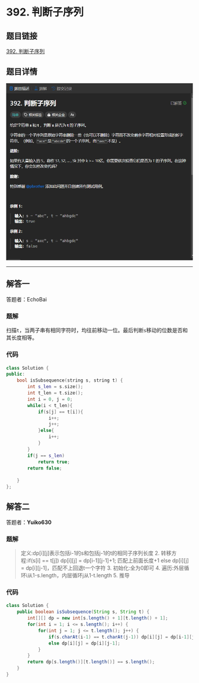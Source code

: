 # 392. 判断子序列
## 题目链接  
[392. 判断子序列](https://leetcode.cn/problems/is-subsequence/description/?envType=study-plan-v2&envId=top-interview-150)
## 题目详情
![题目图片](Img/392.png)

***
## 解答一
答题者：EchoBai

### 题解
扫描`t`，当两子串有相同字符时，均往前移动一位。最后判断`s`移动的位数是否和其长度相等。

### 代码
``` cpp
class Solution {
public:
    bool isSubsequence(string s, string t) {
        int s_len = s.size();
        int t_len = t.size();
        int i = 0, j = 0;
        while(i < t_len){
            if(s[j] == t[i]){
                i++;
                j++;
            }else{
                i++;
            }
        }
        if(j == s_len)
            return true;
        return false;

    }
};
```

## 解答二
答题者：**Yuiko630**

### 题解
>定义:dp[i][j]表示包括i-1的s和包括j-1的t的相同子序列长度
>2. 转移方程:if(s[i] == t[j]) dp[i][j] = dp[i-1][j-1]+1; 匹配上前面长度+1
else dp[i][j] = dp[i][j-1]，匹配不上回退t一个字符
>3. 初始化:全为0即可
>4. 遍历:外层循环i从1-s.length，内层循环j从1-t.length
>5. 推导

### 代码
``` Java
class Solution {
    public boolean isSubsequence(String s, String t) {
        int[][] dp = new int[s.length() + 1][t.length() + 1];
        for(int i = 1; i <= s.length(); i++) {
            for(int j = 1; j <= t.length(); j++) {
                if(s.charAt(i-1) == t.charAt(j-1)) dp[i][j] = dp[i-1][j-1] + 1;
                else dp[i][j] = dp[i][j-1];
            }
        }
        return dp[s.length()][t.length()] == s.length();
    }
}
```